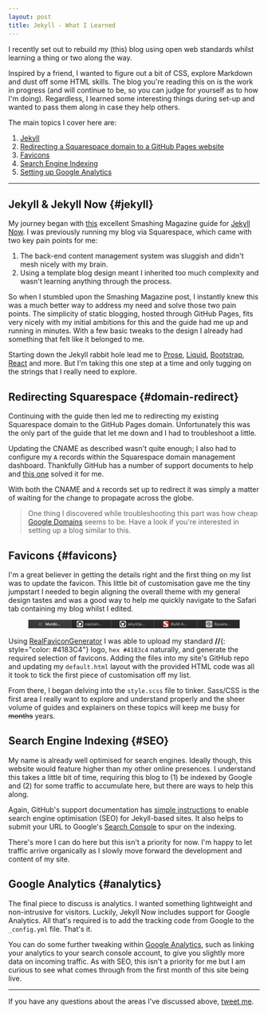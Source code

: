 ```yaml
---
layout: post
title: Jekyll - What I Learned
---
```


I recently set out to rebuild my (this) blog using open web standards whilst learning a thing or two along the way. 

Inspired by a friend, I wanted to figure out a bit of CSS, explore Markdown and dust off some HTML skills. The blog you're reading this on is the work in progress (and will continue to be, so you can judge for yourself as to how I'm doing). Regardless, I learned some interesting things during set-up and wanted to pass them along in case they help others. 

The main topics I cover here are:

1. [Jekyll](#jekyll)
2. [Redirecting a Squarespace domain to a GitHub Pages website](#domain-redirect)
3. [Favicons](#favicons)
4. [Search Engine Indexing](#SEO)
5. [Setting up Google Analytics](#analytics)

---

## Jekyll & Jekyll Now {#jekyll}
My journey began with [this](http://smashingmagazine.com/2014/08/build-blog-jekyll-github-pages/) excellent Smashing Magazine guide for [Jekyll Now](https://github.com/barryclark/jekyll-now). I was previously running my blog via Squarespace, which came with two key pain points for me:

1. The back-end content management system was sluggish and didn't mesh nicely with my brain.
2. Using a template blog design meant I inherited too much complexity and wasn't learning anything through the process.

So when I stumbled upon the Smashing Magazine post, I instantly knew this was a much better way to address my need and solve those two pain points. The simplicity of static blogging, hosted through GitHub Pages, fits very nicely with my initial ambitions for this and the guide had me up and running in minutes. With a few basic tweaks to the design I already had something that felt like it belonged to me.

Starting down the Jekyll rabbit hole lead me to [Prose](http://prose.io), [Liquid](https://shopify.github.io/liquid/), [Bootstrap](https://getbootstrap.com), [React](https://reactjs.org) and more. But I'm taking this one step at a time and only tugging on the strings that I really need to explore.

## Redirecting Squarespace {#domain-redirect}
Continuing with the guide then led me to redirecting my existing Squarespace domain to the GitHub Pages domain. Unfortunately this was the only part of the guide that let me down and I had to troubleshoot a little.

Updating the CNAME as described wasn't quite enough; I also had to configure my `A` records within the Squarespace domain management dashboard. Thankfully GitHub has a number of support documents to help and [this one](https://help.github.com/en/github/working-with-github-pages/managing-a-custom-domain-for-your-github-pages-site) solved it for me.

With both the CNAME and `A` records set up to redirect it was simply a matter of waiting for the change to propagate across the globe.

>One thing I discovered while troubleshooting this part was how cheap [Google Domains](https://domains.google/) seems to be. Have a look if you're interested in setting up a blog similar to this.

## Favicons {#favicons}
I'm a great believer in getting the details right and the first thing on my list was to update the favicon. This little bit of customisation gave me the tiny jumpstart I needed to begin aligning the overall theme with my general design tastes and was a good way to help me quickly navigate to the Safari tab containing my blog whilst I edited.

<figure>
  <img class="blogImage" src="/assets/blogimg/safari-tabs.png" alt="Safari Tabs">
  <figcaption></figcaption>
</figure>

Using [RealFaviconGenerator](https://realfavicongenerator.net) I was able to upload my standard **//**{: style="color: #4183C4"} logo, `hex #4183c4` naturally, and generate the required selection of favicons. Adding the files into my site's GitHub repo and updating my `default.html` layout with the provided HTML code was all it took to tick the first piece of customisation off my list.

From there, I began delving into the `style.scss` file to tinker. Sass/CSS is the first area I really want to explore and understand properly and the sheer volume of guides and explainers on these topics will keep me busy for ~~months~~ years.

## Search Engine Indexing {#SEO}
My name is already well optimised for search engines. Ideally though, this website would feature higher than my other online presences. I understand this takes a little bit of time, requiring this blog to (1) be indexed by Google and (2) for some traffic to accumulate here, but there are ways to help this along. 

Again, GitHub's support documentation has [simple instructions](https://help.github.com/articles/search-engine-optimization-for-github-pages/) to enable search engine optimisation (SEO) for Jekyll-based sites. It also helps to submit your URL to Google's [Search Console](https://www.google.com/webmasters/tools/home) to spur on the indexing.

There's more I can do here but this isn't a priority for now. I'm happy to let traffic arrive organically as I slowly move forward the development and content of my site.

## Google Analytics {#analytics}
The final piece to discuss is analytics. I wanted something lightweight and non-intrusive for visitors. Luckily, Jekyll Now includes support for Google Analytics. All that's required is to add the tracking code from Google to the `_config.yml` file. That's it. 

You can do some further tweaking within [Google Analytics](https://analytics.google.com/), such as linking your analytics to your search console account, to give you slightly more data on incoming traffic. As with SEO, this isn't a priority for me but I am curious to see what comes through from the first month of this site being live.

---

If you have any questions about the areas I've discussed above, [tweet me](https://twitter.com/murdo_).
